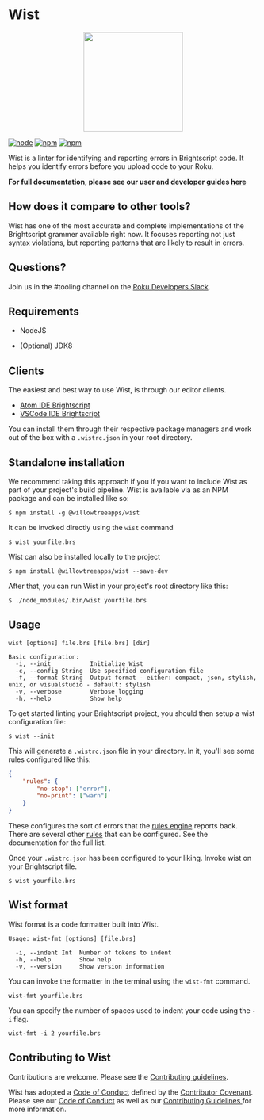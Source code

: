 # Wist

<p align="center">
    <img width="200px" height="200px" src="https://user-images.githubusercontent.com/2018617/40627339-63aa1270-628c-11e8-8418-5b0eb88d68e1.png"/>
</p>

[![node](https://img.shields.io/node/v/@willowtreeapps/wist.svg?style=flat-square)](https://www.npmjs.com/package/@willowtreeapps/wist)
[![npm](https://img.shields.io/npm/v/@willowtreeapps/wist.svg?style=flat-square)](https://www.npmjs.com/package/@willowtreeapps/wist)
[![npm](https://img.shields.io/npm/dt/@willowtreeapps/wist.svg?style=flat-square)](https://www.npmjs.com/package/@willowtreeapps/wist)

Wist is a linter for identifying and reporting errors in Brightscript code. It helps you identify errors before you upload code to your Roku.

**For full documentation, please see our user and developer guides [here](https://willowtreeapps.github.io/wist/)**

## How does it compare to other tools?

Wist has one of the most accurate and complete implementations of the Brightscript grammer available right now. 
It focuses reporting not just syntax violations, but reporting patterns that are likely to result in errors.

## Questions?

Join us in the #tooling channel on the [Roku Developers Slack](https://join.slack.com/t/rokudevelopers/shared_invite/enQtMzU5Njc5ODM5MzAyLWE2MTIxMWQ5Nzg0Y2E3ODgzYTk4NmQxMDg2YjRjYjdiMzM5ZDU4ZTc0YmM1ZmU0Mzc5MzI3ODU3MmUxOTdlNTE).

## Requirements

* NodeJS

* (Optional) JDK8


## Clients

The easiest and best way to use Wist, is through our editor clients.

* [Atom IDE Brightscript](https://github.com/willowtreeapps/atom-ide-brightscript)
* [VSCode IDE Brightscript](https://github.com/willowtreeapps/vscode-ide-brightscript)

You can install them through their respective package managers and work out of the box with a `.wistrc.json` in your root directory.

## Standalone installation

We recommend taking this approach if you if you want to include Wist as part of your project's build pipeline. Wist is available via as an NPM package and can be installed like so:


```
$ npm install -g @willowtreeapps/wist
```

It can be invoked directly using the `wist` command

```
$ wist yourfile.brs
```

Wist can also be installed locally to the project

```
$ npm install @willowtreeapps/wist --save-dev
```

After that, you can run Wist in your project's root directory like this:

```
$ ./node_modules/.bin/wist yourfile.brs
```


## Usage

```
wist [options] file.brs [file.brs] [dir]

Basic configuration:
  -i, --init           Initialize Wist
  -c, --config String  Use specified configuration file
  -f, --format String  Output format - either: compact, json, stylish, unix, or visualstudio - default: stylish
  -v, --verbose        Verbose logging
  -h, --help           Show help
```

To get started linting your Brightscript project, you should then setup a wist configuration file:

```
$ wist --init
```

This will generate a `.wistrc.json` file in your directory. In it, you'll see some rules configured like this:

```json
{
    "rules": {
        "no-stop": ["error"],
        "no-print": ["warn"]
    }
}
```

These configures the sort of errors that the [rules engine](https://willowtreeapps.github.io/wist/rules-engine) reports back. There are several other [rules](https://willowtreeapps.github.io/wist/rules) that can be configured. See the documentation for the full list.

Once your `.wistrc.json` has been configured to your liking. Invoke wist on your Brightscript file.

```
$ wist yourfile.brs
```

## Wist format

Wist format is a code formatter built into Wist.

```
Usage: wist-fmt [options] [file.brs]

  -i, --indent Int  Number of tokens to indent
  -h, --help        Show help
  -v, --version     Show version information
```

You can invoke the formatter in the terminal using the `wist-fmt` command.

```
wist-fmt yourfile.brs
```

You can specify the number of spaces used to indent your code using the `-i` flag.

```
wist-fmt -i 2 yourfile.brs
```

## Contributing to Wist

Contributions are welcome. Please see the [Contributing guidelines](CONTRIBUTING.md).

Wist has adopted a [Code of Conduct](CODE_OF_CONDUCT.md) defined by the [Contributor Covenant](http://contributor-covenant.org). Please see our [Code of Conduct](/CODE_OF_CONDUCT.md) as well as our [Contributing Guidelines ](/CONTRIBUTING.md) for more information.
